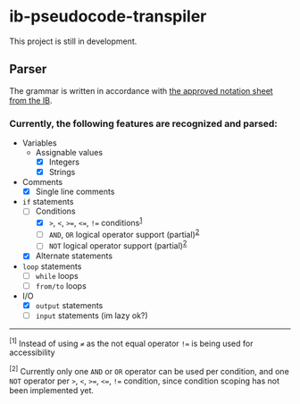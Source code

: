 # ib-pseudocode-transpiler
This project is still in development. 

## Parser
The grammar is written in accordance with [the approved notation sheet from the IB](https://computersciencewiki.org/images/3/3e/Approved_notation_for_developing_pseudocode.pdf).

### Currently, the following features are recognized and parsed:
- Variables
  - Assignable values
    - [x] Integers
    - [x] Strings
- Comments
  - [x] Single line comments
- `if` statements
  - [ ] Conditions
    - [x] `>`, `<`, `>=`, `<=`, `!=` conditions<sup>[1](#f1)</sup>
    - [ ] `AND`, `OR` logical operator support (partial)<sup>[2](#f2)</sup>
    - [ ] `NOT` logical operator support (partial)<sup>[2](#f2)</sup>
  - [x] Alternate statements
- `loop` statements
  - [ ] `while` loops
  - [ ] `from/to` loops
- I/O
  - [x] `output` statements
  - [ ] `input` statements (im lazy ok?)

---

<sup id="f1">[1]</sup> Instead of using `≠` as the not equal operator `!=` is being used for accessibility

<sup id="f2">[2]</sup> Currently only one `AND` or `OR` operator can be used per condition, and one `NOT` operator per `>`, `<`, `>=`, `<=`, `!=` condition, since condition scoping has not been implemented yet.